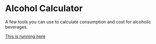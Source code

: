 # Alcohol Calculator

A few tools you can use to calculate consumption and cost for alcoholic beverages.

[This is running here](http://js.joshcanhelp.com/js-alcohol-calc/)
